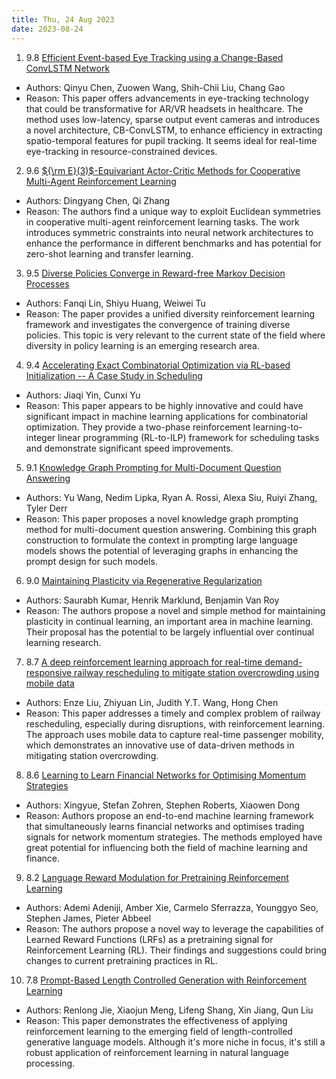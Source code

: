 ```yaml
---
title: Thu, 24 Aug 2023
date: 2023-08-24
---
```

1. 9.8 [Efficient Event-based Eye Tracking using a Change-Based ConvLSTM Network](https://arxiv.org/abs/2308.11771)
* Authors: Qinyu Chen, Zuowen Wang, Shih-Chii Liu, Chang Gao
* Reason: This paper offers advancements in eye-tracking technology that could be transformative for AR/VR headsets in healthcare. The method uses low-latency, sparse output event cameras and introduces a novel architecture, CB-ConvLSTM, to enhance efficiency in extracting spatio-temporal features for pupil tracking. It seems ideal for real-time eye-tracking in resource-constrained devices.

2. 9.6 [${\rm E}(3)$-Equivariant Actor-Critic Methods for Cooperative Multi-Agent Reinforcement Learning](https://arxiv.org/abs/2308.11842)
* Authors: Dingyang Chen, Qi Zhang
* Reason: The authors find a unique way to exploit Euclidean symmetries in cooperative multi-agent reinforcement learning tasks. The work introduces symmetric constraints into neural network architectures to enhance the performance in different benchmarks and has potential for zero-shot learning and transfer learning.

3. 9.5 [Diverse Policies Converge in Reward-free Markov Decision Processes](https://arxiv.org/abs/2308.11924)
* Authors: Fanqi Lin, Shiyu Huang, Weiwei Tu
* Reason: The paper provides a unified diversity reinforcement learning framework and investigates the convergence of training diverse policies. This topic is very relevant to the current state of the field where diversity in policy learning is an emerging research area.

4. 9.4 [Accelerating Exact Combinatorial Optimization via RL-based Initialization -- A Case Study in Scheduling](https://arxiv.org/abs/2308.11652)
* Authors: Jiaqi Yin, Cunxi Yu
* Reason: This paper appears to be highly innovative and could have significant impact in machine learning applications for combinatorial optimization. They provide a two-phase reinforcement learning-to-integer linear programming (RL-to-ILP) framework for scheduling tasks and demonstrate significant speed improvements.

5. 9.1 [Knowledge Graph Prompting for Multi-Document Question Answering](https://arxiv.org/abs/2308.11730)
* Authors: Yu Wang, Nedim Lipka, Ryan A. Rossi, Alexa Siu, Ruiyi Zhang, Tyler Derr
* Reason: This paper proposes a novel knowledge graph prompting method for multi-document question answering. Combining this graph construction to formulate the context in prompting large language models shows the potential of leveraging graphs in enhancing the prompt design for such models.

6. 9.0 [Maintaining Plasticity via Regenerative Regularization](https://arxiv.org/abs/2308.11958)
* Authors: Saurabh Kumar, Henrik Marklund, Benjamin Van Roy
* Reason: The authors propose a novel and simple method for maintaining plasticity in continual learning, an important area in machine learning. Their proposal has the potential to be largely influential over continual learning research.

7. 8.7 [A deep reinforcement learning approach for real-time demand-responsive railway rescheduling to mitigate station overcrowding using mobile data](https://arxiv.org/abs/2308.11849)
* Authors: Enze Liu, Zhiyuan Lin, Judith Y.T. Wang, Hong Chen
* Reason: This paper addresses a timely and complex problem of railway rescheduling, especially during disruptions, with reinforcement learning. The approach uses mobile data to capture real-time passenger mobility, which demonstrates an innovative use of data-driven methods in mitigating station overcrowding.

8. 8.6 [Learning to Learn Financial Networks for Optimising Momentum Strategies](https://arxiv.org/abs/2308.12212)
* Authors: Xingyue, Stefan Zohren, Stephen Roberts, Xiaowen Dong
* Reason: Authors propose an end-to-end machine learning framework that simultaneously learns financial networks and optimises trading signals for network momentum strategies. The methods employed have great potential for influencing both the field of machine learning and finance.

9. 8.2 [Language Reward Modulation for Pretraining Reinforcement Learning](https://arxiv.org/abs/2308.12270)
* Authors: Ademi Adeniji, Amber Xie, Carmelo Sferrazza, Younggyo Seo, Stephen James, Pieter Abbeel
* Reason: The authors propose a novel way to leverage the capabilities of Learned Reward Functions (LRFs) as a pretraining signal for Reinforcement Learning (RL). Their findings and suggestions could bring changes to current pretraining practices in RL.

10. 7.8 [Prompt-Based Length Controlled Generation with Reinforcement Learning](https://arxiv.org/abs/2308.12030)
* Authors: Renlong Jie, Xiaojun Meng, Lifeng Shang, Xin Jiang, Qun Liu
* Reason: This paper demonstrates the effectiveness of applying reinforcement learning to the emerging field of length-controlled generative language models. Although it's more niche in focus, it's still a robust application of reinforcement learning in natural language processing.

